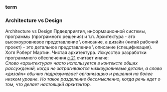 ### term

### Architecture vs Design
Architecture vs Design Прдедприятия, информационной системы, программы (програмного решения) и т.п.
Архитектура - это высокоуровневое представление \ описание, а дизайн (читай рабочий проект) - это детальное представление \ описание (спецификация).  
Хотя Роберт Мартин. Чистая архитектура. Искусство разработки программного обеспечения [с 21](https://jasulib.org.kg/wp-content/uploads/2024/02/Chistaya_arkhitektura_Iskusstvo_razrabotki_programmnogo_obespechenia.pdf) 
считает иначе:  
*Слово «архитектура» часто используется в контексте общих рассуждений, когда не затрагиваются низкоуровневые детали, а
слово «дизайн» обычно подразумевает организацию и решения на более низком уровне. Но такое разделение бессмысленно, когда речь идет о том, что делает настоящий архитектор.*
